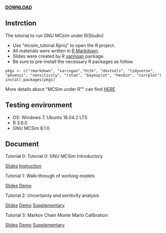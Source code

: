 
[**DOWNLOAD**](https://github.com/nanhung/mcsim_tutorial/archive/v1.0.0.zip)

## Instrction

The tutorial to run GNU MCsim under R(Studio) 

- Use "mcsim_tutorial.Rproj" to open the R project.
- All materials were written in [R Markdown](https://rmarkdown.rstudio.com/).
- Slides were created by R [xaringan](https://github.com/yihui/xaringan) package.
- Be sure to pre-install the necessary R packages as follow.

```
pkgs <- c("rmarkdown", "xaringan","httk", "devtools", "tidyverse", 
"pksensi", "sensitivity", "rstan", "bayesplot", "hexbin", "corrplot")
install.packages(pkgs)
```

More details about "MCSim under R"" can find [HERE](https://github.com/nanhung/MCSim_under_R)

## Testing environment

- OS: Windows 7, Ubuntu 18.04.2 LTS
- R 3.6.0
- GNU MCSim 6.1.0

## Document

Tutorial 0: Tutorial 0: GNU MCSim Introductory

[Slides](https://nanhung.rbind.io/slide/190418_tutorial.html#1) [Instruction](https://rpubs.com/Nanhung/MCSim_with_RStudio)

Tutorial 1: Walk-through of working models

[Slides](https://nanhung.rbind.io/slide/190425_tutorial.html#1) [Demo](https://rpubs.com/Nanhung/Demo_190425) 

Tutorial 2: Uncertainty and senitivity analysis

[Slides](https://nanhung.rbind.io/slide/190516_tutorial.html#1) [Demo](https://rpubs.com/Nanhung/Demo_190516) [Supplementary](https://rpubs.com/Nanhung/Suppl_190516)

Tutorial 3: Markov Chain Monte Marlo Calibration

[Slides](https://nanhung.rbind.io/slide/190523_tutorial.html#1) [Demo](https://rpubs.com/Nanhung/Demo_190523) [Supplementary](https://rpubs.com/Nanhung/Suppl_190523)
